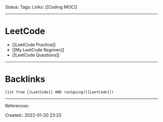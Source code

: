 Status: 
Tags: 
Links: [[Coding MOC]]
___
# LeetCode
- [[LeetCode Practice]]
- [[My LeetCode Regimen]]
- [[LeetCode Questions]]
___
# Backlinks
```dataview
list from [[LeetCode]] AND !outgoing([[LeetCode]])
```
___
References:

Created:: 2022-01-20 23:23
